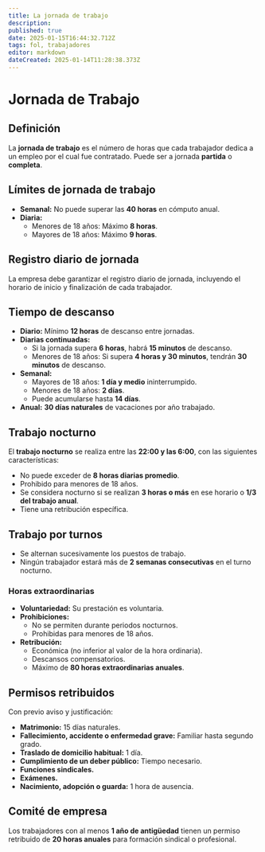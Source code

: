```yaml
---
title: La jornada de trabajo
description: 
published: true
date: 2025-01-15T16:44:32.712Z
tags: fol, trabajadores
editor: markdown
dateCreated: 2025-01-14T11:28:38.373Z
---
```


# Jornada de Trabajo

## Definición
La **jornada de trabajo** es el número de horas que cada trabajador dedica a un empleo por el cual fue contratado. Puede ser a jornada **partida** o **completa**.

## Límites de jornada de trabajo
- **Semanal:** No puede superar las **40 horas** en cómputo anual.
- **Diaria:**
  - Menores de 18 años: Máximo **8 horas**.
  - Mayores de 18 años: Máximo **9 horas**.

## Registro diario de jornada
La empresa debe garantizar el registro diario de jornada, incluyendo el horario de inicio y finalización de cada trabajador.

## Tiempo de descanso
- **Diario:** Mínimo **12 horas** de descanso entre jornadas.
- **Diarias continuadas:**
  - Si la jornada supera **6 horas**, habrá **15 minutos** de descanso.
  - Menores de 18 años: Si supera **4 horas y 30 minutos**, tendrán **30 minutos** de descanso.
- **Semanal:**
  - Mayores de 18 años: **1 día y medio** ininterrumpido.
  - Menores de 18 años: **2 días**.
  - Puede acumularse hasta **14 días**.
- **Anual:** **30 días naturales** de vacaciones por año trabajado.

## Trabajo nocturno
El **trabajo nocturno** se realiza entre las **22:00 y las 6:00**, con las siguientes características:
- No puede exceder de **8 horas diarias promedio**.
- Prohibido para menores de 18 años.
- Se considera nocturno si se realizan **3 horas o más** en ese horario o **1/3 del trabajo anual**.
- Tiene una retribución específica.

## Trabajo por turnos
- Se alternan sucesivamente los puestos de trabajo.
- Ningún trabajador estará más de **2 semanas consecutivas** en el turno nocturno.

### Horas extraordinarias
- **Voluntariedad:** Su prestación es voluntaria.
- **Prohibiciones:**
  - No se permiten durante periodos nocturnos.
  - Prohibidas para menores de 18 años.
- **Retribución:**
  - Económica (no inferior al valor de la hora ordinaria).
  - Descansos compensatorios.
  - Máximo de **80 horas extraordinarias anuales**.

## Permisos retribuidos
Con previo aviso y justificación:
- **Matrimonio:** 15 días naturales.
- **Fallecimiento, accidente o enfermedad grave:** Familiar hasta segundo grado.
- **Traslado de domicilio habitual:** 1 día.
- **Cumplimiento de un deber público:** Tiempo necesario.
- **Funciones sindicales.**
- **Exámenes.**
- **Nacimiento, adopción o guarda:** 1 hora de ausencia.

## Comité de empresa
Los trabajadores con al menos **1 año de antigüedad** tienen un permiso retribuido de **20 horas anuales** para formación sindical o profesional.

